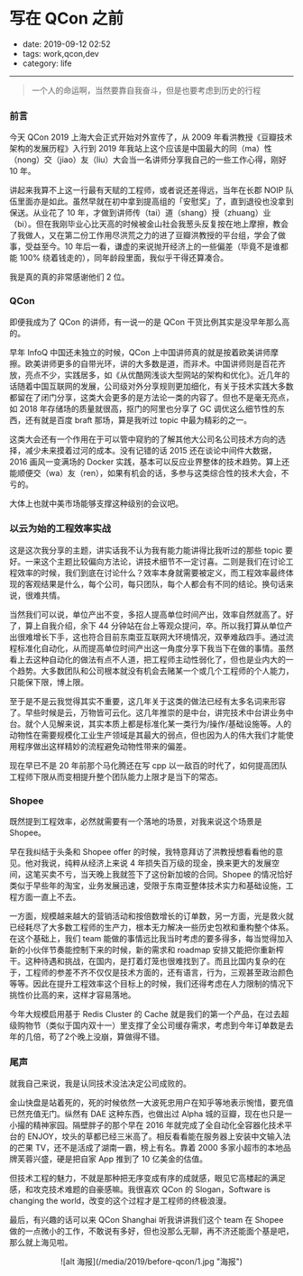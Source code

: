 # 写在 QCon 之前

- date: 2019-09-12 02:52
- tags: work,qcon,dev
- category: life

-------------------

> 一个人的命运啊，当然要靠自我奋斗，但是也要考虑到历史的行程

### 前言

今天 QCon 2019 上海大会正式开始对外宣传了，从 2009 年看洪教授《豆瓣技术架构的发展历程》入行到 2019 年我站上这个应该是中国最大的同（ma）性（nong）交（jiao）友（liu）大会当一名讲师分享我自己的一些工作心得，刚好 10 年。

讲起来我算不上这一行最有天赋的工程师，或者说还差得远，当年在长郡 NOIP 队伍里面亦是如此。虽然早就在初中拿到提高组的「安慰奖」了，直到退役也没拿到保送。从业花了 10 年，才做到讲师传（tai）道（shang）授（zhuang）业（bi）。但在我刚毕业心比天高的时候被金山社会我葱头反复按在地上摩擦，教会了我做人，又在第二份工作用尽洪荒之力的进了豆瓣洪教授的平台组，学会了做事，受益至今。10 年后一看，谦虚的来说抛开经济上的一些偏差（毕竟不是谁都能 100% 绕着钱走的），同年龄段里面，我似乎干得还算凑合。

我是真的真的非常感谢他们 2 位。

### QCon

即便我成为了 QCon 的讲师，有一说一的是 QCon 干货比例其实是没早年那么高的。

早年 InfoQ 中国还未独立的时候，QCon 上中国讲师真的就是按着欧美讲师摩擦。欧美讲师更多的自带光环，讲的大多数是道，而非术。中国讲师则是百花齐放，亮点不少，实践居多，如《从优酷网浅谈大型网站的架构和优化》。近几年的话随着中国互联网的发展，公司级对外分享规则更加细化，有关于技术实践大多数都留在了闭门分享，这类大会更多的是方法论一类的内容了。但也不是毫无亮点，如 2018 年存储场的质量就很高，抠门的阿里也分享了 GC 调优这么细节性的东西，还有就是百度 braft 那场，算是我听过 topic 中最为精彩的之一。

这类大会还有一个作用在于可以管中窥豹的了解其他大公司名公司技术方向的选择，减少未来摸着过河的成本。没有记错的话 2015 还在谈论中间件大数据，2016 画风一变满场的 Docker 实践，基本可以反应业界整体的技术趋势。算上还能顺便交（wa）友（ren），如果有机会的话，多参与这类综合性的技术大会，不亏的。

大体上也就中美市场能够支撑这种级别的会议吧。

### 以云为始的工程效率实战

这是这次我分享的主题，讲实话我不认为我有能力能讲得比我听过的那些 topic 要好。一来这个主题比较偏向方法论，讲技术细节不一定讨喜。二则是我们在讨论工程效率的时候，我们到底在讨论什么？效率本身就需要被定义，而工程效率最终体现的客观结果是什么，每个公司，每只团队，每个人都会有不同的结论。换句话来说，很难共情。

当然我们可以说，单位产出不变，多招人提高单位时间产出，效率自然就高了。好了，算上自我介绍，余下 44 分钟站在台上等观众提问，卒。所以我打算从单位产出很难增长下手，这也符合目前东南亚互联网大环境情况，双拳难敌四手。通过流程标准化自动化，从而提高单位时间产出这一角度分享下我当下在做的事情。虽然看上去这种自动化的做法有点不人道，把工程师主动性弱化了，但也是业内大的一个趋势。大多数团队和公司根本就没有机会去赌某一个或几个工程师的个人能力，只能保下限，博上限。

至于是不是云我觉得其实不重要，这几年关于这类的做法已经有太多名词来形容了。早些时候是云，万物皆可云化。这几年推崇的是中台，讲完技术中台讲业务中台。就个人见解来说，其实本质上都是标准化某一类行为/操作/基础设施等。人的动物性在需要规模化工业生产领域是其最大的弱点，但也因为人的伟大我们才能使用程序做出这样精妙的流程避免动物性带来的偏差。

现在早已不是 20 年前那个马化腾还在写 cpp 以一敌百的时代了，如何提高团队工程师下限从而变相提升整个团队能力上限才是当下的常态。

### Shopee

既然提到工程效率，必然就需要有一个落地的场景，对我来说这个场景是 Shopee。

早在我纠结于头条和 Shopee offer 的时候，我特意拜访了洪教授想看看他的意见。他对我说，纯粹从经济上来说 4 年损失百万级的现金，换来更大的发展空间，这笔买卖不亏，当天晚上我就签下了这份新加坡的合同。Shopee 的情况恰好类似于早些年的淘宝，业务发展迅速，受限于东南亚整体技术实力和基础设施，工程方面一直上不去。

一方面，规模越来越大的营销活动和按倍数增长的订单数，另一方面，光是救火就已经耗尽了大多数工程师的生产力，根本无力解决一些历史包袱和重构整个体系。在这个基础上，我们 team 能做的事情远比我当时考虑的要多得多，每当觉得加入新的小伙伴节奏能控制下来的时候，新的需求和 roadmap 安排又能把你重新榨干。这种待遇和挑战，在国内，是打着灯笼也很难找到了。而且比国内复杂的在于，工程师的参差不齐不仅仅是技术方面的，还有语言，行为，三观甚至政治颜色等等。因此在提升工程效率这个目标上的时候，我们还得考虑在人力限制的情况下挑性价比高的来，这样才容易落地。

今年大规模启用基于 Redis Cluster 的 Cache 就是我们的第一个产品，在过去超级购物节（类似于国内双十一）里支撑了全公司缓存需求，考虑到今年订单数是去年的几倍，苟了2个晚上没崩，算做得不错。

### 尾声

就我自己来说，我是认同技术没法决定公司成败的。

金山快盘是站着死的，死的时候依然一大波死忠用户在知乎等地表示惋惜，要充值已然充值无门。纵然有 DAE 这种东西，也做出过 Alpha 城的豆瓣，现在也只是一小撮的精神家园。隔壁胖子的那个早在 2016 年就完成了全自动化全容器化技术平台的 ENJOY，坟头的草都已经三米高了。相反看看能在服务器上安装中文输入法的芒果 TV，还不是活成了湖南一霸，榜上有名。靠着 2000 多家小超市的本地品牌芙蓉兴盛，硬是把自家 App 推到了 10 亿美金的估值。

但技术工程的魅力，不就是那种把无序变成有序的成就感，眼见它高楼起的满足感，和攻克技术难题的自豪感嘛。我很喜欢 QCon 的 Slogan，Software is changing the world，改变的这个过程才是工程师的终极浪漫。

最后，有兴趣的话可以来 QCon Shanghai 听我讲讲我们这个 team 在 Shopee 做的一点微小的工作，不敢说有多好，但也没那么无聊，再不济还能面个基是吧，那么就上海见啦。

<center>![alt 海报](/media/2019/before-qcon/1.jpg "海报")</center>